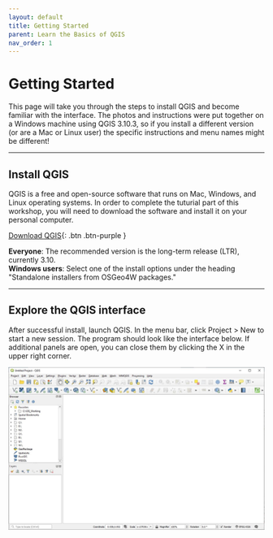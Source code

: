 ```yaml
---
layout: default
title: Getting Started
parent: Learn the Basics of QGIS
nav_order: 1
---
```


# Getting Started

This page will take you through the steps to install QGIS and become familiar with the interface. The photos and instructions were put together on a Windows machine using QGIS 3.10.3, so if you install a different version (or are a Mac or Linux user) the specific instructions and menu names might be different!

---
## Install QGIS

QGIS is a free and open-source software that runs on Mac, Windows, and Linux operating systems. In order to complete the tuturial part of this workshop, you will need to download the software and install it on your personal computer. 

[Download QGIS](https://www.qgis.org/){: .btn .btn-purple }

**Everyone**: The recommended version is the long-term release (LTR), currently 3.10.<br>
**Windows users**: Select one of the install options under the heading "Standalone installers from OSGeo4W packages." 

---
## Explore the QGIS interface

After successful install, launch QGIS. In the menu bar, click Project > New to start a new session. The program should look like the interface below. If additional panels are open, you can close them by clicking the X in the upper right corner. 

![QGIS interface after opening a new project](media/1_NewProject.jpg "QGIS interface.")
